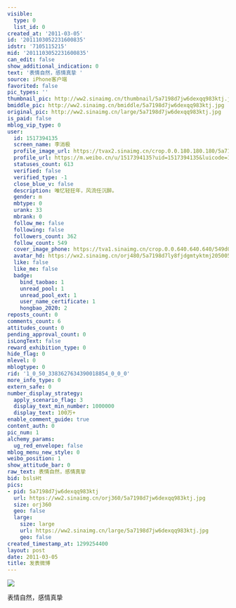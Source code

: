```yaml
---
visible:
  type: 0
  list_id: 0
created_at: '2011-03-05'
id: '2011103052231600835'
idstr: '7105115215'
mid: '2011103052231600835'
can_edit: false
show_additional_indication: 0
text: '表情自然，感情真挚 '
source: iPhone客户端
favorited: false
pic_types: ''
thumbnail_pic: http://ww2.sinaimg.cn/thumbnail/5a7198d7jw6dexqq983ktj.jpg
bmiddle_pic: http://ww2.sinaimg.cn/bmiddle/5a7198d7jw6dexqq983ktj.jpg
original_pic: http://ww2.sinaimg.cn/large/5a7198d7jw6dexqq983ktj.jpg
is_paid: false
mblog_vip_type: 0
user:
  id: 1517394135
  screen_name: 李消极
  profile_image_url: https://tvax2.sinaimg.cn/crop.0.0.180.180.180/5a7198d7ly8fjdgmtyktmj20500500so.jpg?KID=imgbed,tva&Expires=1606400216&ssig=6gdimgG02x
  profile_url: https://m.weibo.cn/u/1517394135?uid=1517394135&luicode=10000011&lfid=2304131517394135_-_WEIBO_SECOND_PROFILE_WEIBO
  statuses_count: 613
  verified: false
  verified_type: -1
  close_blue_v: false
  description: 唯忆轻狂年，风流任沉醉。
  gender: m
  mbtype: 0
  urank: 33
  mbrank: 0
  follow_me: false
  following: false
  followers_count: 362
  follow_count: 549
  cover_image_phone: https://tva1.sinaimg.cn/crop.0.0.640.640.640/549d0121tw1egm1kjly3jj20hs0hsq4f.jpg
  avatar_hd: https://wx2.sinaimg.cn/orj480/5a7198d7ly8fjdgmtyktmj20500500so.jpg
  like: false
  like_me: false
  badge:
    bind_taobao: 1
    unread_pool: 1
    unread_pool_ext: 1
    user_name_certificate: 1
    hongbao_2020: 2
reposts_count: 0
comments_count: 6
attitudes_count: 0
pending_approval_count: 0
isLongText: false
reward_exhibition_type: 0
hide_flag: 0
mlevel: 0
mblogtype: 0
rid: '1_0_50_3383627634390018854_0_0_0'
more_info_type: 0
extern_safe: 0
number_display_strategy:
  apply_scenario_flag: 3
  display_text_min_number: 1000000
  display_text: 100万+
enable_comment_guide: true
content_auth: 0
pic_num: 1
alchemy_params:
  ug_red_envelope: false
mblog_menu_new_style: 0
weibo_position: 1
show_attitude_bar: 0
raw_text: 表情自然，感情真挚 ​​​
bid: bslsHt
pics:
- pid: 5a7198d7jw6dexqq983ktj
  url: https://ww2.sinaimg.cn/orj360/5a7198d7jw6dexqq983ktj.jpg
  size: orj360
  geo: false
  large:
    size: large
    url: https://ww2.sinaimg.cn/large/5a7198d7jw6dexqq983ktj.jpg
    geo: false
created_timestamp_at: 1299254400
layout: post
date: 2011-03-05
title: 发表微博
---
```


![](http://ww2.sinaimg.cn/large/5a7198d7jw6dexqq983ktj.jpg)

表情自然，感情真挚 

